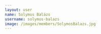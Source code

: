 ```yaml
---
layout: user
name: Solymos Balázs
username: solymos-balazs
image: /images/members/SolymosBalazs.jpg
---
```

